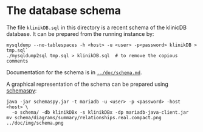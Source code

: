 # The database schema

The file `klinikDB.sql` in this directory is a recent schema of the
klinicDB database.  It can be prepared from the running instance by:

    mysqldump --no-tablespaces -h <host> -u <user> -p<password> klinikDB > tmp.sql`
    ./mysqldump2sql tmp.sql > klinikDB.sql  # to remove the copious comments

Documentation for the schema is in [`../doc/schema.md`](../doc/schema.md).

A graphical representation of the schema can be prepared using [schemaspy](https://schemaspy.org/):

    java -jar schemaspy.jar -t mariadb -u <user> -p <password> -host <host> \
      -o schema/ -db klinikDBx -s klinikDBx -dp mariadb-java-client.jar
    mv schema/diagrams/summary/relationships.real.compact.png ../doc/img/schema.png



